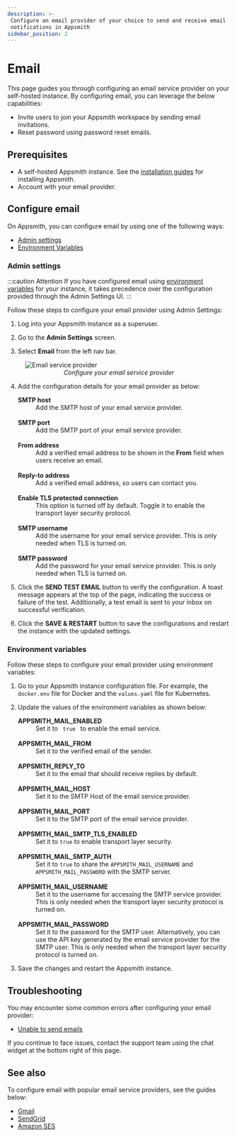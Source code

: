 ```yaml
---
description: >-
 Configure an email provider of your choice to send and receive email
 notifications in Appsmith
sidebar_position: 2
---
```


# Email

This page guides you through configuring an email service provider on your self-hosted instance. By configuring email, you can leverage the below capabilities:

* Invite users to join your Appsmith workspace by sending email invitations.
* Reset password using password reset emails.

<VideoEmbed host="youtube" videoId="NOAofPbmJWw" title="Configure Email Service Provider." caption="Configure Email Service Provider" /> 

## Prerequisites
* A self-hosted Appsmith instance. See the [installation guides](/getting-started/setup/installation-guides) for installing Appsmith.
* Account with your email provider.

## Configure email
 On Appsmith, you can configure email by using one of the following ways:

* [Admin settings](#admin-settings)
* [Environment Variables](#environment-variables)

### Admin settings

:::caution Attention
If you have configured email using [environment variables](#environment-variables) for your instance, it takes precedence over the configuration provided through the Admin Settings UI.
:::

Follow these steps to configure your email provider using Admin Settings:

1. Log into your Appsmith instance as a superuser.

2. Go to the **Admin Settings** screen.

3. Select **Email** from the left nav bar.

<figure>
<img src="/img/admin-settings-configure-email.png" style={{width: "100%", height: "auto"}} alt="Email service provider" />
<figcaption align="center"><i>Configure your email service provider</i></figcaption>
</figure>

4. Add the configuration details for your email provider as below: 

    <dl>
    <dt><b>SMTP host</b></dt>
    <dd> Add the SMTP host of your email service provider. </dd> <br/>
    <dt><b>SMTP port</b></dt>
    <dd> Add the SMTP port of your email service provider. </dd><br/>
    <dt><b>From address</b></dt>
    <dd>Add a verified email address to be shown in the <b>From</b> field when users receive an email.</dd> <br/>
    <dt><b>Reply-to address</b></dt>
    <dd>Add a verified email address, so users can contact you.</dd> <br/>
    <dt><b>Enable TLS protected connection</b></dt>
    <dd>This option is turned off by default. Toggle it to enable the transport layer security protocol.</dd> <br/>
    <dt><b>SMTP username</b></dt>
    <dd>Add the username for your email service provider. This is only needed when TLS is turned on.</dd> <br/>
    <dt><b>SMTP password</b></dt>
    <dd> Add the password for your email service provider. This is only needed when TLS is turned on.</dd> 
    </dl>

5. Click the **SEND TEST EMAIL** button to verify the configuration. A toast message appears at the top of the page, indicating the success or failure of the test. Additionally, a test email is sent to your inbox on successful verification.

6. Click the **SAVE & RESTART** button to save the configurations and restart the instance with the updated settings.

### Environment variables

Follow these steps to configure your email provider using environment variables:

1. Go to your Appsmith instance configuration file. For example, the `docker.env` file for Docker and the `values.yaml` file for Kubernetes.

2. Update the values of the environment variables as shown below:

    <dl>
    <dt><b>APPSMITH_MAIL_ENABLED</b></dt>
    <dd>Set it to <code> true </code> to enable the email service.</dd> <br/>
    <dt><b>APPSMITH_MAIL_FROM</b></dt>
    <dd>Set it to the verified email of the sender.</dd><br/>
    <dt><b>APPSMITH_REPLY_TO</b></dt>
    <dd>Set it to the email that should receive replies by default.</dd><br/>
    <dt><b>APPSMITH_MAIL_HOST</b></dt>
    <dd>Set it to the SMTP Host of the email service provider.</dd><br/>
    <dt><b>APPSMITH_MAIL_PORT</b></dt>
    <dd>Set it to the SMTP port of the email service provider. </dd><br/>
    <dt><b>APPSMITH_MAIL_SMTP_TLS_ENABLED</b></dt>
    <dd>
        Set it to <code>true</code> to enable transport layer security.
    </dd><br/>
    <dt><b>APPSMITH_MAIL_SMTP_AUTH</b></dt>
    <dd>Set it to <code>true</code> to share the <code>APPSMITH_MAIL_USERNAME</code> and <code>APPSMITH_MAIL_PASSWORD</code> with the SMTP server.</dd><br/>
    <dt><b>APPSMITH_MAIL_USERNAME</b></dt>
    <dd> Set it to the username for accessing the SMTP service provider. This is only needed when the transport layer security protocol is turned on. </dd><br/>
    <dt><b>APPSMITH_MAIL_PASSWORD</b></dt>
    <dd>Set it to the password for the SMTP user. Alternatively, you can use the API key generated by the email service provider for the SMTP user. This is only needed when the transport layer security protocol is turned on. </dd>
    </dl>

3. Save the changes and restart the Appsmith instance.

## Troubleshooting

You may encounter some common errors after configuring your email provider:

- [Unable to send emails](/help-and-support/troubleshooting-guide/deployment-errors#unable-to-send-emails)

If you continue to face issues, contact the support team using the chat widget at the bottom right of this page.

## See also

To configure email with popular email service providers, see the guides below:

* [Gmail](/getting-started/setup/instance-configuration/email/gmail)
* [SendGrid](/getting-started/setup/instance-configuration/email/sendgrid)
* [Amazon SES](/getting-started/setup/instance-configuration/email/amazon-ses)
